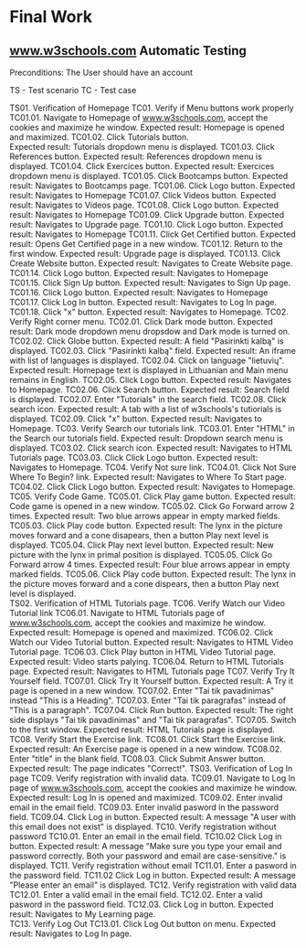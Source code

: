 ﻿# Final Work
## www.w3schools.com Automatic Testing

Preconditions: The User should have an account

TS - Test scenario
TC - Test case

TS01. Verification of Homepage
	TC01. Verify if Menu buttons work properly
		TC01.01. Navigate to Homepage of www.w3schools.com, accept the cookies and maximize he window.
				 Expected result: Homepage is opened and maximized.
		TC01.02. Click Tutorials button.			 	
				 Expected result: Tutorials dropdown menu is displayed.
		TC01.03. Click References button.
				 Expected result: References dropdown menu is displayed.
		TC01.04. Click Exercices button.
				 Expected result: Exercices dropdown menu is displayed.
		TC01.05. Click Bootcamps button.
				 Expected result: Navigates to Bootcamps page.
		TC01.06. Click Logo button.
				 Expected result: Navigates to Homepage
		TC01.07. Click Videos button.
				 Expected result: Navigates to Videos page.
		TC01.08. Click Logo button.
				 Expected result: Navigates to Homepage
		TC01.09. Click Upgrade button.
				 Expected result: Navigates to Upgrade page.
		TC01.10. Click Logo button.
				 Expected result: Navigates to Homepage
		TC01.11. Click Get Certified button.
				 Expected result: Opens Get Certified page in a new window.
		TC01.12. Return to the first window.
				 Expected result: Upgrade page is displayed.
		TC01.13. Click Create Website button.
				 Expected result: Navigates to Create Website page.
		TC01.14. Click Logo button.
				 Expected result: Navigates to Homepage
		TC01.15. Click Sign Up button.
				 Expected result: Navigates to Sign Up page.
		TC01.16. Click Logo button.
				 Expected result: Navigates to Homepage
		TC01.17. Click Log In button.
				 Expected result: Navigates to Log In page.
		TC01.18. Click "x" button.
				 Expected result: Navigates to Homepage.
	TC02. Verify Right corner menu.
		TC02.01. Click Dark mode button.
				 Expected result: Dark mode dropdown menu dropsdow and Dark mode is turned on.
		TC02.02. Click Globe button.
				 Expected result: A field "Pasirinkti kalbą" is displayed.
		TC02.03. Click "Pasirinkti kalbą" field.
				 Expected result: An iframe with list of languages is displayed.
		TC02.04. Click on language "lietuvių".
				 Expected result: Homepage text is displayed in Lithuanian and Main menu remains in English.
		TC02.05. Click Logo button.
				 Expected result: Navigates to Homepage.
		TC02.06. Click Search button.
				 Expected result: Search field is displayed.
		TC02.07. Enter "Tutorials" in the search field.
		TC02.08. Click search icon.
				 Expected result: A tab with a list of w3schools's tutiorials is displayed.
		TC02.09. Click "x" button.
				 Expected result: Navigates to Homepage.
	TC03. Verify Search our tutorials link.
		TC03.01. Enter "HTML" in the Search our tutorials field.
				 Expected result: Dropdown search menu is displayed.
		TC03.02. Click search icon.
				 Expected result: Navigates to HTML Tutorials page.
		TC03.03. Click Click Logo button.
				 Expected result: Navigates to Homepage.
	TC04. Verify Not sure link.
		TC04.01. Click Not Sure Where To Begin? link.
				 Expected result: Navigates to Where To Start page.
		TC04.02. Click Click Logo button.
				 Expected result: Navigates to Homepage.
	TC05. Verify Code Game.
		TC05.01. Click Play game button.
				 Expected result: Code game is opened in a new window.
		TC05.02. Click Go Forward arrow 2 times.
				 Expected result: Two blue arrows appear in empty marked fields.
		TC05.03. Click Play code button.
				 Expected result: The lynx in the picture moves forward and a cone disapears, then a button Play next level is displayed.
		TC05.04. Click Play next level button.
				 Expected result: New picture with the lynx in primal position is displayed.
		TC05.05. Click Go Forward arrow 4 times.
				 Expected result: Four blue arrows appear in empty marked fields.
		TC05.06. Click Play code button.
				 Expected result: The lynx in the picture moves forward and a cone dispears, then a button Play next level is displayed.	
TS02. Verification of HTML Tutorials page.
	TC06. Verify Watch our Video Tutorial link
		TC06.01. Navigate to HTML Tutorials page of www.w3schools.com, accept the cookies and maximize he window.
				 Expected result: Homepage is opened and maximized.
		TC06.02. Click Watch our Video Tutorial button.
				 Expected result: Navigates to HTML Video Tutorial page.
		TC06.03. Click Play button in HTML Video Tutorial page.
				 Expected result: Video starts palying.
		TC06.04. Return to HTML Tutorials page.
				 Expected result: Navigates to HTML Tutorials page
	TC07. Verify Try It Yourself field.
		TC07.01. Click Try It Yourself button.
				 Expected result: A Try it page is opened in a new window.
		TC07.02. Enter "Tai tik pavadinimas" instead "This is a Heading".
		TC07.03. Enter "Tai tik paragrafas" instead of "This is a paragraph".
		TC07.04. Click Run button.
				 Expected result: The right side displays "Tai tik pavadinimas" and "Tai tik paragrafas".
		TC07.05. Switch to the first window.
				 Expected result: HTML Tutorials page is displayed.
	TC08. Verify Start the Exercise link.
		TC08.01. Click Start the Exercise link.
				 Expected result: An Exercise page is opened in a new window.
		TC08.02. Enter "title" in the blank field.
		TC08.03. Click Submit Answer button.
				 Expected result: The page indicates "Correct!".
TS03. Verification of Log In page
	TC09. Verify registration with invalid data.
		TC09.01. Navigate to Log In page of www.w3schools.com, accept the cookies and maximize he window.
				 Expected result: Log In is opened and maximized.
		TC09.02. Enter invalid email in the email field.
		TC09.03. Enter invalid pasword in the password field.
		TC09.04. Click Log in button.
				 Expected result: A message "A user with this email does not exist" is displayed.
	TC10. Verify registration without password
		TC10.01. Enter an email in the email field.
		TC10.02  Click Log in button.
				 Expected result: A message "Make sure you type your email and password correctly. Both your password and email are case-sensitive." is displayed.
	TC11. Verify registration without email
		TC11.01. Enter a pasword in the password field.
		TC11.02  Click Log in button.
				 Expected result: A message "Please enter an email" is displayed.
	TC12. Verify registration with valid data
		TC12.01. Enter a valid email in the email field.
		TC12.02. Enter a valid pasword in the password field.
		TC12.03. Click Log in button.
				 Expected result: Navigates to My Learning page.	
	TC13. Verify Log Out
		TC13.01. Click Log Out button on menu.
				 Expected result: Navigates to Log In page.